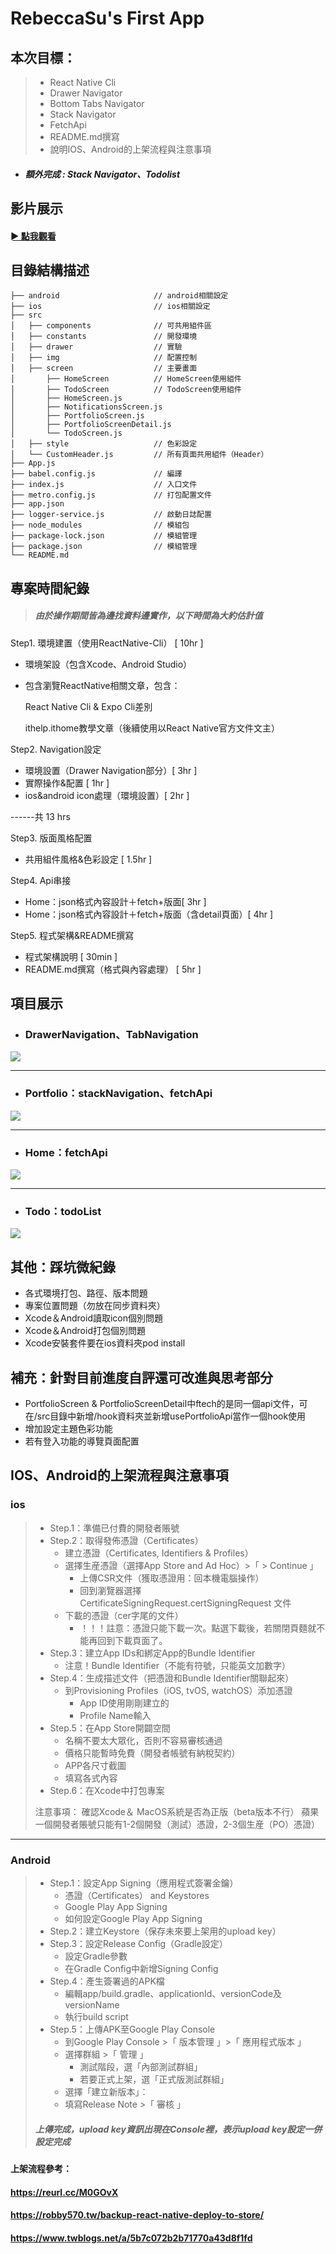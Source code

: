# RebeccaSu's First App


## 本次目標：

> - React Native Cli
> - Drawer Navigator
> - Bottom Tabs Navigator
> - Stack Navigator
> - FetchApi
> - README.md撰寫
> - 說明IOS、Android的上架流程與注意事項

* ##### 額外完成 : Stack Navigator、Todolist

## 影片展示


#### [► 點我觀看](https://www.canva.com/design/DAFDKuhwv0Y/00SdrgbkVDhrLK5KC5z-JQ/watch?utm_content=DAFDKuhwv0Y&utm_campaign=designshare&utm_medium=link&utm_source=publishsharelink)



## 目錄結構描述

```
├── android                     // android相關設定
├── ios                         // ios相關設定
├── src                         
│   ├── components              // 可共用組件區
│   ├── constants               // 開發環境
│   ├── drawer                  // 實驗
│   ├── img                     // 配置控制
│   ├── screen                  // 主要畫面
│       ├── HomeScreen          // HomeScreen使用組件
│       ├── TodoScreen          // TodoScreen使用組件  
│       ├── HomeScreen.js               
│       ├── NotificationsScreen.js         
│       ├── PortfolioScreen.js          
│       ├── PortfolioScreenDetail.js   
│       └── TodoScreen.js              
│   ├── style                   // 色彩設定
│   └── CustomHeader.js         // 所有頁面共用組件（Header）
├── App.js                   
├── babel.config.js             // 編譯
├── index.js                    // 入口文件
├── metro.config.js             // 打包配置文件
├── app.json               
├── logger-service.js           // 啟動日誌配置
├── node_modules                // 模組包
├── package-lock.json           // 模組管理
├── package.json                // 模組管理
└── README.md                   

```


## 專案時間紀錄

> ##### 由於操作期間皆為邊找資料邊實作，以下時間為大約估計值


Step1. 環境建置（使用ReactNative-Cli） [ 10hr ]
- 環境架設（包含Xcode、Android Studio）
- 包含瀏覽ReactNative相關文章，包含：
    
    React Native Cli & Expo Cli差別

    ithelp.ithome教學文章（後續使用以React Native官方文件文主）

Step2. Navigation設定

- 環境設置（Drawer Navigation部分）[ 3hr ]
- 實際操作&配置 [ 1hr ]
- ios&android icon處理（環境設置）[ 2hr ]

 ------共 13 hrs

Step3. 版面風格配置

- 共用組件風格&色彩設定 [ 1.5hr ]


Step4. Api串接

- Home：json格式內容設計＋fetch+版面[ 3hr ]
- Home：json格式內容設計＋fetch+版面（含detail頁面）[ 4hr ]



Step5. 程式架構&README撰寫

- 程式架構說明 [ 30min ]
- README.md撰寫（格式與內容處理） [ 5hr ]

## 項目展示


 - ### DrawerNavigation、TabNavigation

![](https://i.imgur.com/WBGcTJk.gif)

---

 - ### Portfolio：stackNavigation、fetchApi

![](https://i.imgur.com/v2KimWC.gif)

---

 - ### Home：fetchApi

![](https://i.imgur.com/HNVKcdq.gif)

---

 - ### Todo：todoList

![](https://i.imgur.com/fLGT7XV.gif)



## 其他：踩坑微紀錄

- 各式環境打包、路徑、版本問題
- 專案位置問題（勿放在同步資料夾）
- Xcode＆Android讀取icon個別問題
- Xcode＆Android打包個別問題
- Xcode安裝套件要在ios資料夾pod install


## 補充：針對目前進度自評還可改進與思考部分

- PortfolioScreen & PortfolioScreenDetail中ftech的是同一個api文件，可在/src目錄中新增/hook資料夾並新增usePortfolioApi當作一個hook使用
- 增加設定主題色彩功能
- 若有登入功能的導覽頁面配置


## IOS、Android的上架流程與注意事項

### ios

> * Step.1：準備已付費的開發者賬號
> * Step.2：取得發佈憑證（Certificates）
>     * 建立憑證（Certificates, Identifiers & Profiles）
>     * 選擇生産憑證（選擇App Store and Ad Hoc）>「 > Continue 」
>         * 上傳CSR文件（獲取憑證用：回本機電腦操作）
>         * 回到瀏覽器選擇CertificateSigningRequest.certSigningRequest 文件 
>     * 下載的憑證（cer字尾的文件）
>         * ！！！註意：憑證只能下載一次。點選下載後，若關閉頁麵就不能再回到下載頁面了。
> * Step.3：建立App IDs和綁定App的Bundle Identifier
>     * 注意！Bundle Identifier（不能有符號，只能英文加數字）
> * Step.4：生成描述文件（把憑證和Bundle Identifier關聯起來）
>     * 到Provisioning Profiles（iOS, tvOS, watchOS）添加憑證
>         * App ID使用剛剛建立的
>         * Profile Name輸入
> * Step.5：在App Store開闢空間
>     * 名稱不要太大眾化，否則不容易審核通過
>     * 價格只能暫時免費（開發者帳號有納稅契約）
>     * APP各尺寸截圖
>     * 填寫各式內容
> * Step.6：在Xcode中打包專案
> 
> 注意事項：
> 確認Xcode＆ MacOS系統是否為正版（beta版本不行）
> 蘋果一個開發者賬號只能有1-2個開發（測試）憑證，2-3個生産（PO）憑證）

---
### Android

> * Step.1：設定App Signing（應用程式簽署金鑰）
>     * 憑證（Certificates） and Keystores
>     * Google Play App Signing
>     * 如何設定Google Play App Signing
> * Step.2：建立Keystore（保存未來要上架用的upload key）
> * Step.3：設定Release Config（Gradle設定）
>     * 設定Gradle參數
>      * 在Gradle Config中新增Signing Config
> * Step.4：產生簽署過的APK檔
>     * 編輯app/build.gradle、applicationId、versionCode及versionName
>     * 執行build script
> * Step.5：上傳APK至Google Play Console
>     * 到Google Play Console >「 版本管理 」>「 應用程式版本 」
>     * 選擇群組 >「 管理 」
>         * 測試階段，選「內部測試群組」
>         * 若要正式上架，選「正式版測試群組」
>     * 選擇「建立新版本」：
>     * 填寫Release Note >「 審核 」
> 
> 
> ##### 上傳完成，upload key資訊出現在Console裡，表示upload key設定一併設定完成


#### 上架流程參考：
#### https://reurl.cc/M0GOvX
#### https://robby570.tw/backup-react-native-deploy-to-store/
#### https://www.twblogs.net/a/5b7c072b2b71770a43d8f1fd




